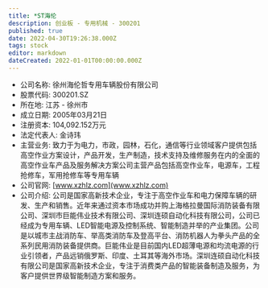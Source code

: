 ```yaml
---
title: *ST海伦
description: 创业板 - 专用机械 - 300201
published: true
date: 2022-04-30T19:26:38.000Z
tags: stock
editor: markdown
dateCreated: 2022-01-01T00:00:00.000Z
---
```


- 公司名称: 徐州海伦哲专用车辆股份有限公司
- 股票代码: 300201.SZ
- 所在地: 江苏 - 徐州市
- 成立日期: 2005年03月21日
- 注册资本: 104,092.152万元
- 法定代表人: 金诗玮
- 主营业务: 致力于为电力，市政，园林，石化，通信等行业领域客户提供包括高空作业方案设计，产品开发，生产制造，技术支持及维修服务在内的全面的高空作业车产品及服务解决方案公司主营产品包括高空作业车，电源车，工程抢修车，军用抢修车等专用车辆
- 公司官网: [www.xzhlz.com](www.xzhlz.com)
- 公司介绍: 公司是国家高新技术企业，专注于高空作业车和电力保障车辆的研发、生产和销售。近年来通过资本市场成功并购上海格拉曼国际消防装备有限公司、深圳市巨能伟业技术有限公司、深圳连硕自动化科技有限公司，公司已经成为专用车辆、LED智能电源及控制系统、智能制造并举的产业集团。公司是以城市主战消防车、举高类消防车及登高平台、消防机器人为拳头产品的全系列民用消防装备提供商。巨能伟业是目前国内LED超薄电源和均流电源的行业引领者，产品远销俄罗斯、印度、土耳其等海外市场。深圳连硕自动化科技有限公司是国家高新技术企业，专注于消费类产品的智能装备制造及服务，为客户提供世界级智能制造方案和服务。


